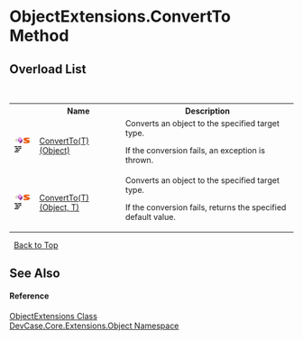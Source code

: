 # ObjectExtensions.ConvertTo Method 
 


## Overload List
&nbsp;<table><tr><th></th><th>Name</th><th>Description</th></tr><tr><td>![Public method](media/pubmethod.gif "Public method")![Static member](media/static.gif "Static member")![Code example](media/CodeExample.png "Code example")</td><td><a href="M_DevCase_Core_Extensions_Object_ObjectExtensions_ConvertTo__1">ConvertTo(T)(Object)</a></td><td>
Converts an object to the specified target type. 

 If the conversion fails, an exception is thrown.</td></tr><tr><td>![Public method](media/pubmethod.gif "Public method")![Static member](media/static.gif "Static member")![Code example](media/CodeExample.png "Code example")</td><td><a href="M_DevCase_Core_Extensions_Object_ObjectExtensions_ConvertTo__1_1">ConvertTo(T)(Object, T)</a></td><td>
Converts an object to the specified target type. 

 If the conversion fails, returns the specified default value.</td></tr></table>&nbsp;
<a href="#objectextensions.convertto-method">Back to Top</a>

## See Also


#### Reference
<a href="T_DevCase_Core_Extensions_Object_ObjectExtensions">ObjectExtensions Class</a><br /><a href="N_DevCase_Core_Extensions_Object">DevCase.Core.Extensions.Object Namespace</a><br />